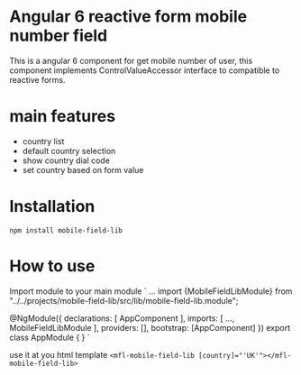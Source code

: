 # Angular 6 reactive form mobile number field
This is a angular 6 component for get mobile number of user, this component implements ControlValueAccessor interface to compatible to reactive forms.
# main features
- country list
- default country selection
- show country dial code
- set country based on form value

# Installation
`npm install mobile-field-lib`

# How to use
Import module to your main module
`
...
import {MobileFieldLibModule} from "../../projects/mobile-field-lib/src/lib/mobile-field-lib.module";

@NgModule({
  declarations: [
    AppComponent
  ],
  imports: [
...,
MobileFieldLibModule
  ],
  providers: [],
  bootstrap: [AppComponent]
})
export class AppModule { }
`

use it at you html template
`<mfl-mobile-field-lib [country]="'UK'"></mfl-mobile-field-lib>`

